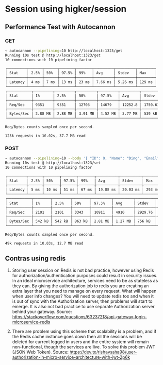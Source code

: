 # Session using higker/session

## Performance Test with Autocannon

### GET
```sh
~ autocannon --pipelining=10 http://localhost:1323/get
Running 10s test @ http://localhost:1323/get
10 connections with 10 pipelining factor

┌─────────┬──────┬──────┬───────┬───────┬─────────┬─────────┬────────┐
│ Stat    │ 2.5% │ 50%  │ 97.5% │ 99%   │ Avg     │ Stdev   │ Max    │
├─────────┼──────┼──────┼───────┼───────┼─────────┼─────────┼────────┤
│ Latency │ 4 ms │ 7 ms │ 13 ms │ 23 ms │ 7.66 ms │ 5.26 ms │ 129 ms │
└─────────┴──────┴──────┴───────┴───────┴─────────┴─────────┴────────┘
┌───────────┬─────────┬─────────┬─────────┬─────────┬─────────┬─────────┬─────────┐
│ Stat      │ 1%      │ 2.5%    │ 50%     │ 97.5%   │ Avg     │ Stdev   │ Min     │
├───────────┼─────────┼─────────┼─────────┼─────────┼─────────┼─────────┼─────────┤
│ Req/Sec   │ 9351    │ 9351    │ 12703   │ 14679   │ 12252.8 │ 1750.61 │ 9344    │
├───────────┼─────────┼─────────┼─────────┼─────────┼─────────┼─────────┼─────────┤
│ Bytes/Sec │ 2.88 MB │ 2.88 MB │ 3.91 MB │ 4.52 MB │ 3.77 MB │ 539 kB  │ 2.88 MB │
└───────────┴─────────┴─────────┴─────────┴─────────┴─────────┴─────────┴─────────┘

Req/Bytes counts sampled once per second.

123k requests in 10.02s, 37.7 MB read
```

### POST
```sh
~ autocannon --pipelining=10 --body '{ "ID": 0, "Name": "Ding", "Email": "", "Address": "", "Cart": [ { "ProductID": 0, "ProductName": "", "Qty": 0, "Price": 0 } ] }' -H Content-Type=application/json -m POST http://localhost:1323/set
Running 10s test @ http://localhost:1323/set
10 connections with 10 pipelining factor

┌─────────┬──────┬───────┬───────┬───────┬──────────┬──────────┬────────┐
│ Stat    │ 2.5% │ 50%   │ 97.5% │ 99%   │ Avg      │ Stdev    │ Max    │
├─────────┼──────┼───────┼───────┼───────┼──────────┼──────────┼────────┤
│ Latency │ 5 ms │ 10 ms │ 51 ms │ 67 ms │ 19.88 ms │ 20.03 ms │ 293 ms │
└─────────┴──────┴───────┴───────┴───────┴──────────┴──────────┴────────┘
┌───────────┬────────┬────────┬────────┬─────────┬─────────┬─────────┬────────┐
│ Stat      │ 1%     │ 2.5%   │ 50%    │ 97.5%   │ Avg     │ Stdev   │ Min    │
├───────────┼────────┼────────┼────────┼─────────┼─────────┼─────────┼────────┤
│ Req/Sec   │ 2101   │ 2101   │ 3343   │ 10911   │ 4910    │ 2929.76 │ 2101   │
├───────────┼────────┼────────┼────────┼─────────┼─────────┼─────────┼────────┤
│ Bytes/Sec │ 542 kB │ 542 kB │ 863 kB │ 2.81 MB │ 1.27 MB │ 756 kB  │ 542 kB │
└───────────┴────────┴────────┴────────┴─────────┴─────────┴─────────┴────────┘

Req/Bytes counts sampled once per second.

49k requests in 10.03s, 12.7 MB read
```

## Contras using redis
1. Storing user session on Redis is not bad practice, however using Redis for authorization/authentication purposes could result in security issues. In an ideal microservice architecture, services need to be as stateless as they can. By giving the authorization job to redis you are creating an extra layer that you need to manage on every request. What will happen when user info changes? You will need to update redis too and when it is out of sync with the Authorization server, then problems will start to emerge. It is also not bad practice to use separate Authorization server behind your gateway. Source: https://stackoverflow.com/questions/63237218/api-gateway-login-microservice-redis

2. There are problem using this scheme that scalability is a problem, and if the Redis cache instance goes down then all the sessions will be deleted for current logged in users and the entire system will remain non-functional, though the services are live. To solve this problem JWT (JSON Web Token). Source: https://dev.to/rishavsaha98/user-authorization-in-micro-service-architecture-with-jwt-2p6k